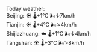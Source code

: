 Today weather:  
Beijing: ☀️   🌡️+1°C 🌬️↓7km/h  
Tianjin: ☀️   🌡️+4°C 🌬️↘4km/h  
Shijiazhuang: ☁️   🌡️+1°C 🌬️↓4km/h  
Tangshan: ☀️   🌡️+3°C 🌬️↘8km/h  
